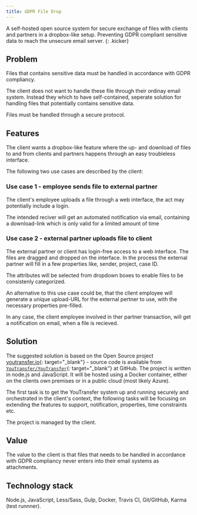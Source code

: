 ```yaml
---
title: GDPR File Drop
---
```


A self-hosted open source system for secure exchange of files with clients and partners in a dropbox-like setup. Preventing GDPR compliant sensitive data to reach the unsecure email server.
{: .kicker}

## Problem

Files that contains sensitive data must be handled in accordance with GDPR compliancy.

The client does not want to handle these file through their ordinay email system. Instead they which to have self-contained, seperate solution for handling files that potentially contains sensitive data.

Files must be handled through a secure protocol.

## Features

The client wants a dropbox-like feature where the up- and download of files to and from clients and partners happens through an easy troubleless interface.


The following two use cases are described by the client:

### Use case 1 - employee sends file to external partner

The client's employee uploads a file through a web interface, the act may potentially include a login.

The intended reciver will get an automated notification via email, containing a download-link which is only valid for a limited amount of time

### Use case 2 - external partner uploads file to client

The external partner or client has login-free access to a web interface. The files are dragged and dropped on the interface. In the process the external partner will fill in a few properties like, sender, project, case ID.

The attributes will be selected from dropdown boxes to enable files to be consistenly categorized.

An alternative to this use case could be, that the client employee will generate a unique upload-URL for the external pertner to use, with the necessary properties pre-filled.

In any case, the client employee involved in ther partner transaction, will get a notification on email, when a file is recieved.

## Solution

The suggested solution is based on the Open Source project [youtransfer.io](http://www.youtransfer.io/){: target="_blank"} - source code is available from
[`YouTransfer/YouTransfer`](https://github.com/YouTransfer/YouTransfer){: target="_blank"} at GitHub. The project is written in node.js and JavaScript. It will be hosted using a Docker container, either on the clients own premises or in a public cloud (most likely Azure).

The first task is to get the YouTransfer system up and running securely and orchestrated in the client's context, the following tasks will be focusing on extending the features to support, notification, properties, time constraints etc.

The project is managed by the client.

## Value

The value to the client is that files that needs to be handled in accordance with GDPR compliancy never enters into their email systems as attachments.

## Technology stack
Node.js, JavaScript, Less/Sass, Gulp, Docker, Travis CI, Git/GitHub, Karma (test runnner).
